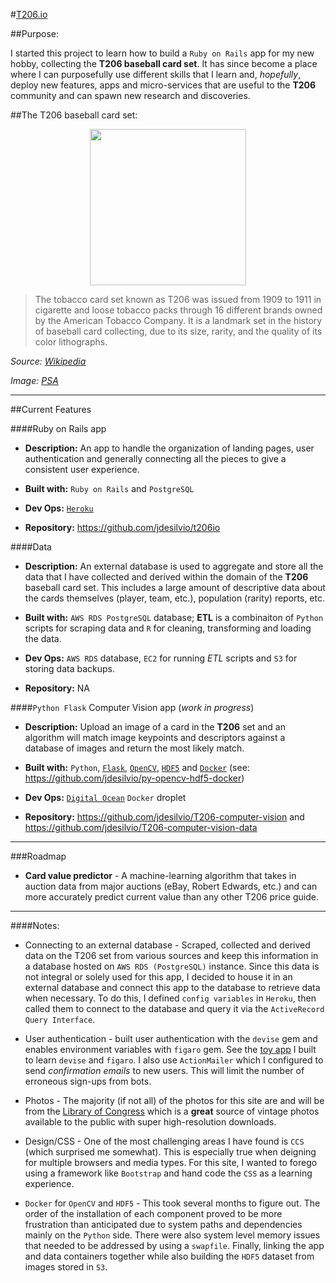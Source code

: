 #[T206.io](http://www.t206.io/)

##Purpose:

I started this project to learn how to build a `Ruby on Rails` app for my new hobby, collecting the **T206 baseball card set**. It has since become a place where I can purposefully use different skills that I learn and, _hopefully_, deploy new features, apps and micro-services that are useful to the **T206** community and can spawn new research and discoveries.

##The T206 baseball card set:

<p align="center">
    <img src="http://caimages.collectors.com/psacertimages/38768_599x996.jpg" width="250">
</p>

> The tobacco card set known as T206 was issued from 1909 to 1911 in cigarette and loose tobacco packs through 16 different brands owned by the American Tobacco Company. It is a landmark set in the history of baseball card collecting, due to its size, rarity, and the quality of its color lithographs.

_Source: [Wikipedia](https://en.wikipedia.org/wiki/T206)_

_Image:  [PSA](http://www.psacard.com/cardfacts/baseball-cards/1909-1911-t206-white-border/honus-wagner/18155)_

---

##Current Features

####Ruby on Rails app

* **Description:** An app to handle the organization of landing pages, user authentication and generally connecting all the pieces to give a consistent user experience.

* **Built with:** `Ruby on Rails` and `PostgreSQL`

* **Dev Ops:** [`Heroku`](https://www.heroku.com/)

* **Repository:** https://github.com/jdesilvio/t206io

####Data

* **Description:** An external database is used to aggregate and store all the data that I have collected and derived within the domain of the **T206** baseball card set. This includes a large amount of descriptive data about the cards themselves (player, team, etc.), population (rarity) reports, etc. 

* **Built with:** `AWS RDS PostgreSQL` database; **ETL** is a combinaiton of `Python` scripts for scraping data and `R` for cleaning, transforming and loading the data.

* **Dev Ops:** `AWS RDS` database, `EC2` for running _ETL_ scripts and `S3` for storing data backups.

* **Repository:**  NA

####`Python Flask` Computer Vision app (_work in progress_)

* **Description:** Upload an image of a card in the **T206** set  and an algorithm will match image keypoints and descriptors against a database of images and return the most likely match.

* **Built with:** `Python`, [`Flask`](http://flask.pocoo.org/), [`OpenCV`](http://opencv.org/), [`HDF5`](https://www.hdfgroup.org/HDF5/) and [`Docker`](https://www.docker.com/) (see: https://github.com/jdesilvio/py-opencv-hdf5-docker)

* **Dev Ops:** [`Digital Ocean`](https://www.digitalocean.com/) `Docker` droplet

* **Repository:** https://github.com/jdesilvio/T206-computer-vision and https://github.com/jdesilvio/T206-computer-vision-data

---

###Roadmap

* **Card value predictor** - A machine-learning algorithm that takes in auction data from major auctions (eBay, Robert Edwards, etc.) and can more accurately predict current value than any other T206 price guide.

---

####Notes:

* Connecting to an external database - Scraped, collected and derived data on the T206 set from various sources and keep this information in a database hosted on `AWS RDS (PostgreSQL)` instance. Since this data is not integral or solely used for this app, I decided to house it in an external database and connect this app to the database to retrieve data when necessary. To do this, I defined `config variables` in `Heroku`, then called them to connect to the database and query it via the `ActiveRecord Query Interface`.

* User authentication - built user authentication with the `devise` gem and enables environment variables with `figaro` gem. See the [toy app](https://github.com/jdesilvio/userapp) I built to learn `devise` and `figaro`. I also use `ActionMailer` which I configured to send _confirmation emails_ to new users. This will limit the number of erroneous sign-ups from bots.

* Photos - The majority (if not all) of the photos for this site are and will be from the [Library of Congress](http://www.loc.gov/photos) which is a **great** source of vintage photos available to the public with super high-resolution downloads.

* Design/CSS - One of the most challenging areas I have found is `CCS` (which surprised me somewhat). This is especially true when deigning for multiple browsers and media types. For this site, I wanted to forego using a framework like `Bootstrap` and hand code the `CSS` as a learning experience.

* `Docker` for `OpenCV` and `HDF5` - This took several months to figure out. The order of the installation of each component proved to be more frustration than anticipated due to system paths and dependencies mainly on the `Python` side. There were also system level memory issues that needed to be addressed by using a `swapfile`. Finally, linking the app and data containers together while also building the `HDF5` dataset from images stored in `S3`.
